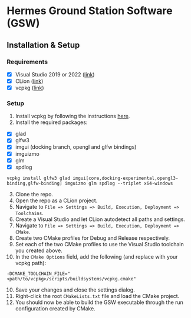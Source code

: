 # Hermes Ground Station Software (GSW)

## Installation & Setup

### Requirements

- [x] Visual Studio 2019 or 2022 ([link](https://visualstudio.microsoft.com/downloads/))
- [x] CLion ([link](https://www.jetbrains.com/clion/))
- [x] vcpkg ([link](https://github.com/microsoft/vcpkg))

### Setup

1. Install vcpkg by following the instructions [here](https://github.com/microsoft/vcpkg#quick-start-windows).
2. Install the required packages:
- [x] glad
- [x] glfw3
- [x] imgui (docking branch, opengl and glfw bindings)
- [x] imguizmo
- [x] glm
- [x] spdlog
```
vcpkg install glfw3 glad imgui[core,docking-experimental,opengl3-binding,glfw-binding] imguizmo glm spdlog --triplet x64-windows
```
3. Clone the repo.
4. Open the repo as a CLion project.
5. Navigate to `File => Settings => Build, Execution, Deployment => Toolchains`.
6. Create a Visual Studio and let CLion autodetect all paths and settings.
7. Navigate to `File => Settings => Build, Execution, Deployment => CMake`.
8. Create two CMake profiles for Debug and Release respectively.
9. Set each of the two CMake profiles to use the Visual Studio toolchain you created above.
10. In the `CMake Options` field, add the following (and replace with your vcpkg path):
```
-DCMAKE_TOOLCHAIN_FILE="<path/to/vcpkg>/scripts/buildsystems/vcpkg.cmake"
```
10. Save your changes and close the settings dialog.
11. Right-click the root `CMakeLists.txt` file and load the CMake project.
12. You should now be able to build the GSW executable through the run configuration created by CMake.